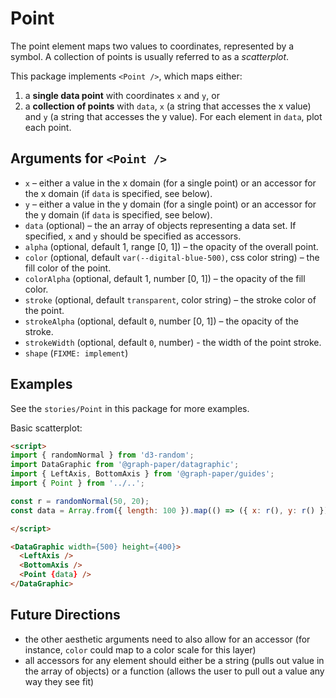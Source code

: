 # Point

The point element maps two values to coordinates, represented by a symbol. A collection of points is usually referred to as a _scatterplot_.

This package implements `<Point />`, which maps either:

1. a **single data point** with coordinates `x` and `y`, or
2. a **collection of points** with `data`, `x` (a string that accesses the x value) and `y` (a string that accesses the y value). For each element in `data`, plot each point.

## Arguments for `<Point />`

- `x` – either a value in the x domain (for a single point) or an accessor for the x domain (if `data` is specified, see below).
- `y` – either a value in the y domain (for a single point) or an accessor for the y domain (if `data` is specified, see below).
- `data` (optional) – the an array of objects representing a data set. If specified, `x` and `y` should be specified as accessors.
- `alpha` (optional, default 1, range [0, 1]) – the opacity of the overall point.
- `color` (optional, default `var(--digital-blue-500)`, css color string) – the fill color of the point.
- `colorAlpha` (optional, default 1, number [0, 1]) – the opacity of the fill color.
- `stroke` (optional, default `transparent`, color string) – the stroke color of the point.
- `strokeAlpha` (optional, default `0`, number [0, 1]) – the opacity of the stroke.
- `strokeWidth` (optional, default `0`, number) - the width of the point stroke.
- `shape` (`FIXME: implement`)

## Examples

See the `stories/Point` in this package for more examples.

Basic scatterplot:

```html
<script>
import { randomNormal } from 'd3-random';
import DataGraphic from '@graph-paper/datagraphic';
import { LeftAxis, BottomAxis } from '@graph-paper/guides';
import { Point } from '../..';

const r = randomNormal(50, 20);
const data = Array.from({ length: 100 }).map(() => ({ x: r(), y: r() }));

</script>

<DataGraphic width={500} height={400}>
  <LeftAxis />
  <BottomAxis />
  <Point {data} />
</DataGraphic>
```

## Future Directions

- the other aesthetic arguments need to also allow for an accessor (for instance, `color` could map to a color scale for this layer)
- all accessors for any element should either be a string (pulls out value in the array of objects) or a function (allows the user to pull out a value any way they see fit)
